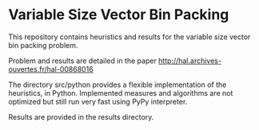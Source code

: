 Variable Size Vector Bin Packing
================================

This repository contains heuristics and results for the variable size vector bin
packing problem.

Problem and results are detailed in the paper
http://hal.archives-ouvertes.fr/hal-00868016

The directory src/python provides a flexible implementation of the heuristics,
in Python. Implemented measures and algorithms are not optimized but still run
very fast using PyPy interpreter.

Results are provided in the results directory.
